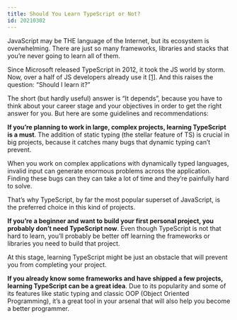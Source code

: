 ```yaml
---
title: Should You Learn TypeScript or Not?
id: 20210302
---
```

JavaScript may be THE language of the Internet, but its ecosystem is overwhelming. There are just so many frameworks, libraries and stacks that you’re never going to learn all of them.

Since Microsoft released TypeScript in 2012, it took the JS world by storm. Now, over a half of JS developers already use it [[1]](https://2019.stateofjs.com/javascript-flavors/typescript/).  And this raises the question: “Should I learn it?”

The short (but hardly useful) answer is “It depends”, because you have to think about your career stage and your objectives in order to get the right answer for you. But here are some guidelines and recommendations:


**If you’re planning to work in large, complex projects, learning TypeScript is a must**. The addition of static typing (the stellar feature of TS) is crucial in big projects, because it catches many bugs that dynamic typing can’t prevent.

When you work on complex applications with dynamically typed languages, invalid input can generate enormous problems across the application. Finding these bugs can they can take a lot of time and they’re painfully hard to solve.

That’s why TypeScript, by far the most popular superset of JavaScript, is the preferred choice in this kind of projects.

**If you’re a beginner and want to build your first personal project, you probably don’t need TypeScript now**. Even though TypeScript is not that hard to learn, you’ll probably be better off learning the frameworks or libraries you need to build that project.

At this stage, learning TypeScript might be just an obstacle that will prevent you from completing your project.

**If you already know some frameworks and have shipped a few projects, learning TypeScript can be a great idea**. Due to its popularity and some of its features like static typing and classic OOP (Object Oriented Programming), it’s a great tool in your arsenal that will also help you become a better programmer.